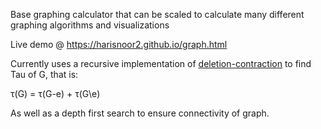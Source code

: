 Base graphing calculator that can be scaled to calculate many different graphing algorithms and visualizations

Live demo @ https://harisnoor2.github.io/graph.html

Currently uses a recursive implementation of [deletion-contraction](https://en.wikipedia.org/wiki/Deletion%E2%80%93contraction_formula#Spanning_trees) to find Tau of G, that is:

τ(G) = τ(G-e) + τ(G\e)

As well as a depth first search to ensure connectivity of graph.
